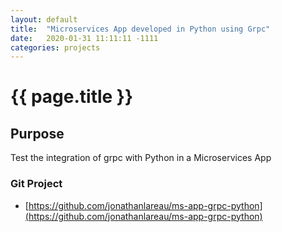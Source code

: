 ```yaml
---
layout: default
title:  "Microservices App developed in Python using Grpc"
date:   2020-01-31 11:11:11 -1111
categories: projects
---
```

<h1>{{ page.title }}</h1>

## Purpose
Test the integration of grpc with Python in a Microservices App

### Git Project
- [https://github.com/jonathanlareau/ms-app-grpc-python](https://github.com/jonathanlareau/ms-app-grpc-python)

